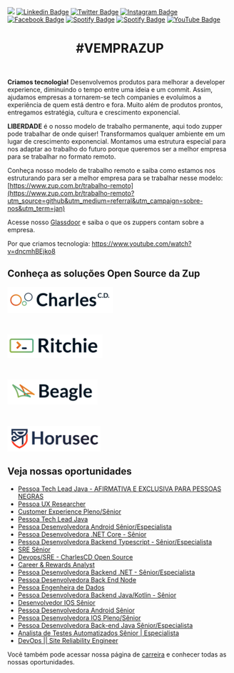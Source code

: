 ![](images/header-nova-pagina-carreiras.gif)
[![Linkedin Badge](https://img.shields.io/badge/LinkedIn-0077B5?style=for-the-badge&logo=linkedin&logoColor=white)](https://www.linkedin.com/company/zupinnovation/) 
[![Twitter Badge](https://img.shields.io/badge/Twitter-1DA1F2?style=for-the-badge&logo=twitter&logoColor=white)](https://twitter.com/ZupInnovation) 
[![Instagram Badge](https://img.shields.io/badge/Instagram-E4405F?style=for-the-badge&logo=instagram&logoColor=white)](https://www.instagram.com/zupinnovation/) 
[![Facebook Badge](https://img.shields.io/badge/Facebook-1877F2?style=for-the-badge&logo=facebook&logoColor=white)](https://www.facebook.com/ZupInnovation/) 
[![Spotify Badge](https://img.shields.io/badge/Spotify-1ED760?&style=for-the-badge&logo=spotify&logoColor=white)](https://open.spotify.com/show/01ZXvnvBJ6GHlt3QOAUAfB?si=GHqNwbLHSIm8o6H-aeOrZQ) 
[![Spotify Badge](https://img.shields.io/badge/GitHub-100000?style=for-the-badge&logo=github&logoColor=white)](https://github.com/ZupIT/) 
[![YouTube Badge](https://img.shields.io/badge/YouTube-FF0000?style=for-the-badge&logo=youtube&logoColor=white)](https://www.youtube.com/channel/UCJWZyJ-36yNscqnnHiwjkhQ) 

<h1 align="center">#VEMPRAZUP</h1>
<br/>

<strong>Criamos tecnologia!</strong> Desenvolvemos produtos para melhorar a developer experience, diminuindo o tempo entre uma ideia e um commit. Assim, ajudamos empresas a tornarem-se tech companies e evoluímos a experiência de quem está dentro e fora. Muito além de produtos prontos, entregamos estratégia, cultura e crescimento exponencial.

<strong>LIBERDADE</strong> é o nosso modelo de trabalho permanente, aqui todo zupper pode trabalhar de onde quiser! Transformamos qualquer ambiente em um lugar de crescimento exponencial. Montamos uma estrutura especial para nos adaptar ao trabalho do futuro porque queremos ser a melhor empresa para se trabalhar no formato remoto.

Conheça nosso modelo de trabalho remoto e saiba como estamos nos estruturando para ser a melhor empresa para se trabalhar nesse modelo: [https://www.zup.com.br/trabalho-remoto](https://www.zup.com.br/trabalho-remoto?utm_source=github&utm_medium=referral&utm_campaign=sobre-nos&utm_term=jan)

Acesse nosso [Glassdoor](https://www.glassdoor.com.br/Vis%C3%A3o-geral/Trabalhar-na-Zup-Innovation-EI_IE2482761.13,27.htm) e saiba o que os zuppers contam sobre a empresa.

Por que criamos tecnologia: https://www.youtube.com/watch?v=dncmhBEjko8 

## Conheça as soluções Open Source da Zup

<div>
    <p>
    <a href="https://charlescd.io/"><img width="237" height="58" src="images/charles.png" alt="CharlesCD"></a>
    </p>
</div>
<div>
    <br>
    <p>
    <a href="https://RitchieCLI.io/"><img width="214" height="53" src="images/ritchie.png" alt="RitchieCLI"></a>
    </p>
</div>
<div>
    <br>
    <p>
    <a href="https://useBeagle.io/"><img width="202" height="56" src="images/beagle.png" alt="Beagle"></a>
    </p>
</div>
<div>
    <br>
    <p>
    <a href="https://Horusec.io/"><img width="209" height="57" src="images/horusec.png" alt="Horusec"></a>
    </p>
</div>

## Veja nossas oportunidades

<!-- BLOG-POST-LIST:START -->
- [Pessoa Tech Lead Java - AFIRMATIVA E EXCLUSIVA PARA PESSOAS NEGRAS](https://boards.greenhouse.io/zupinnovation/jobs/4726742003)
- [Pessoa UX Researcher](https://boards.greenhouse.io/zupinnovation/jobs/4847119003)
- [Customer Experience Pleno/Sênior](https://boards.greenhouse.io/zupinnovation/jobs/4858768003)
- [Pessoa Tech Lead Java](https://boards.greenhouse.io/zupinnovation/jobs/4653955003)
- [Pessoa Desenvolvedora Android Sênior/Especialista](https://boards.greenhouse.io/zupinnovation/jobs/4752209003)
- [Pessoa Desenvolvedora .NET Core - Sênior](https://boards.greenhouse.io/zupinnovation/jobs/4799284003)
- [Pessoa Desenvolvedora Backend Typescript - Sênior/Especialista](https://boards.greenhouse.io/zupinnovation/jobs/4832475003)
- [SRE Sênior](https://boards.greenhouse.io/zupinnovation/jobs/4832486003)
- [Devops/SRE - CharlesCD Open Source](https://boards.greenhouse.io/zupinnovation/jobs/4831279003)
- [Career &amp; Rewards Analyst](https://boards.greenhouse.io/zupinnovation/jobs/4819939003)
- [Pessoa Desenvolvedora Backend .NET - Sênior/Especialista](https://boards.greenhouse.io/zupinnovation/jobs/4818038003)
- [Pessoa Desenvolvedora Back End Node](https://boards.greenhouse.io/zupinnovation/jobs/4813249003)
- [Pessoa Engenheira de Dados](https://boards.greenhouse.io/zupinnovation/jobs/4810860003)
- [Pessoa Desenvolvedora Backend Java/Kotlin - Sênior](https://boards.greenhouse.io/zupinnovation/jobs/4771661003)
- [Desenvolvedor IOS Sênior](https://boards.greenhouse.io/zupinnovation/jobs/4769513003)
- [Pessoa Desenvolvedora Android Sênior](https://boards.greenhouse.io/zupinnovation/jobs/4769500003)
- [Pessoa Desenvolvedora IOS Pleno/Sênior](https://boards.greenhouse.io/zupinnovation/jobs/4724596003)
- [Pessoa Desenvolvedora Back-end Java Sênior/Especialista](https://boards.greenhouse.io/zupinnovation/jobs/4647959003)
- [Analista de Testes Automatizados Sênior | Especialista](https://boards.greenhouse.io/zupinnovation/jobs/4383422003)
- [DevOps || Site Reliability Engineer](https://boards.greenhouse.io/zupinnovation/jobs/4383442003)
<!-- BLOG-POST-LIST:END -->


Você também pode acessar nossa página de [carreira](https://www.zup.com.br/carreiras?utm_source=github&utm_medium=referral&utm_campaign=sobre-nos&utm_term=jan) e conhecer todas as nossas oportunidades.
